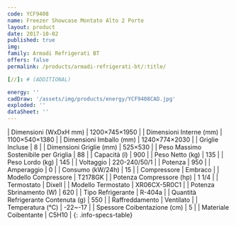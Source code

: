 ```yaml
---
code: YCF9408
name: Freezer Showcase Montato Alto 2 Porte
layout: product
date: 2017-10-02
published: true
img:
family: Armadi Refrigerati BT
offers: false
permalink: /products/armadi-refrigerati-bt/:title/

[//]: # (ADDITIONAL)

energy: ''
cadDraw: '/assets/img/products/energy/YCF9408CAD.jpg'
exploded: ''
dataSheet: ''
---
```



| Dimensioni (WxDxH mm) | 1200×745×1950 |
| Dimensioni Interne (mm) | 1100×540×1380 |
| Dimensioni Imballo (mm) | 1240×774×2030 |
| Griglie Incluse | 8 |
| Dimensioni Griglie (mm) | 525×530 |
| Peso Massimo Sostenibile per Griglia | 88 |
| Capacità (l) | 900 |
| Peso Netto (kg) | 135 |
| Peso Lordo (kg) | 145 |
| Voltaggio | 220-240/50/1 |
| Potenza | 950 |
| Amperaggio | 0 |
| Consumo (kW/24h) | 15 |
| Compressore | Embraco |
| Modello Compressore | T2178GK |
| Potenza Compressore (hp) | 1 1/4 |
| Termostato | Dixell |
| Modello Termostato | XR06CX-5R0C1 |
| Potenza Sbrinamento (W) | 620 |
| Tipo Refrigerante | R-404a |
| Quantità Refrigerante Contenuta (g) | 550 |
| Raffreddamento | Ventilato |
| Temperatura (°C) | -22~-17 |
| Spessore Coibentazione (cm) | 5 |
| Materiale Coibentante | C5H10 |
{: .info-specs-table}
